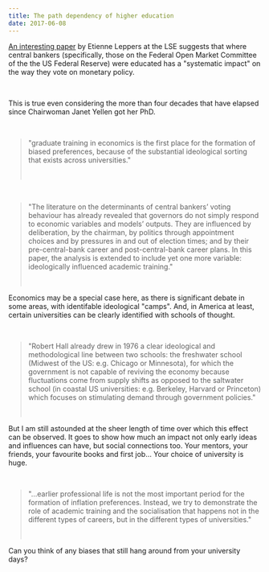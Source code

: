 ```yaml
---
title: The path dependency of higher education
date: 2017-06-08
---
```


<!--kg-card-begin: html--><p><a href="http://www.tandfonline.com/doi/pdf/10.1080/13563467.2017.1332019?needAccess=true&amp;">An interesting paper</a> by Etienne Leppers at the LSE suggests that where central bankers (specifically, those on the Federal Open Market Committee of the the US Federal Reserve) were educated has a &quot;systematic impact&quot; on the way they vote on monetary policy.</p><br>
<p>This is true even considering the more than four decades that have elapsed since Chairwoman Janet Yellen got her PhD.</p><br>
<blockquote>
<p>&quot;graduate training in economics is the first place for the formation of biased preferences, because of the substantial ideological sorting that exists across universities.&quot;</p><br>
</blockquote>
<p><!----></p><br>
<blockquote>
<p>&quot;The literature on the determinants of central bankers’ voting behaviour has already revealed that governors do not simply respond to economic variables and models’ outputs. They are influenced by deliberation, by the chairman, by politics through appointment choices and by pressures in and out of election times; and by their pre-central-bank career and post-central-bank career plans. In this paper, the analysis is extended to include yet one more variable: ideologically influenced academic training.&quot;</p><br>
</blockquote>
<p>Economics may be a special case here, as there is significant debate in some areas, with identifable ideological &quot;camps&quot;. And, in America at least, certain universities can be clearly identified with schools of thought.</p><br>
<blockquote>
<p>&quot;Robert Hall already drew in 1976 a clear ideological and methodological line between two schools: the freshwater school (Midwest of the US: e.g. Chicago or Minnesota), for which the government is not capable of reviving the economy because fluctuations come from supply shifts as opposed to the saltwater school (in coastal US universities: e.g. Berkeley, Harvard or Princeton) which focuses on stimulating demand through government policies.&quot;</p><br>
</blockquote>
<p>But I am still astounded at the sheer length of time over which this effect can be observed. It goes to show how much an impact not only early ideas and influences can have, but social connections too. Your mentors, your friends, your favourite books and first job&#8230; Your choice of university is huge.</p><br>
<blockquote>
<p>&quot;&#8230;earlier professional life is not the most important period for the formation of inflation preferences. Instead, we try to demonstrate the role of academic training and the socialisation that happens not in the different types of careers, but in the different types of universities.&quot;</p><br>
</blockquote>
<p>Can you think of any biases that still hang around from your university days?</p><br>
<!--kg-card-end: html-->
